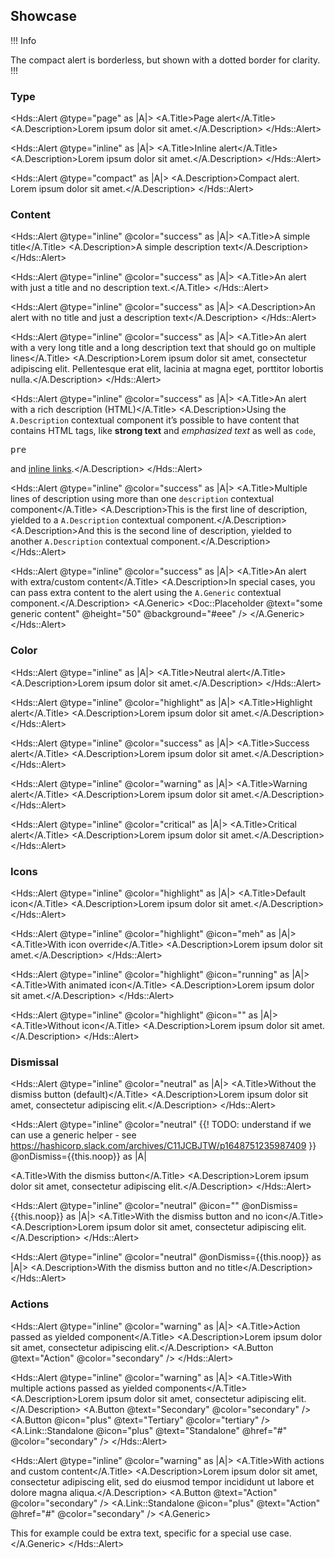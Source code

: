 ## Showcase

!!! Info

The compact alert is borderless, but shown with a dotted border for clarity.
!!!

### Type
<Hds::Alert @type="page" as |A|>
  <A.Title>Page alert</A.Title>
  <A.Description>Lorem ipsum dolor sit amet.</A.Description>
</Hds::Alert>

<Hds::Alert @type="inline" as |A|>
  <A.Title>Inline alert</A.Title>
  <A.Description>Lorem ipsum dolor sit amet.</A.Description>
</Hds::Alert>

<Hds::Alert @type="compact" as |A|>
  <A.Description>Compact alert. Lorem ipsum dolor sit amet.</A.Description>
</Hds::Alert>

### Content
<Hds::Alert @type="inline" @color="success" as |A|>
  <A.Title>A simple title</A.Title>
  <A.Description>A simple description text</A.Description>
</Hds::Alert>

<Hds::Alert @type="inline" @color="success" as |A|>
  <A.Title>An alert with just a title and no description text.</A.Title>
</Hds::Alert>

<Hds::Alert @type="inline" @color="success" as |A|>
  <A.Description>An alert with no title and just a description text</A.Description>
</Hds::Alert>

<Hds::Alert @type="inline" @color="success" as |A|>
  <A.Title>An alert with a very long title and a long description text that should go on multiple lines</A.Title>
  <A.Description>Lorem ipsum dolor sit amet, consectetur adipiscing elit. Pellentesque erat elit, lacinia at magna
    eget, porttitor lobortis nulla.</A.Description>
</Hds::Alert>

<Hds::Alert @type="inline" @color="success" as |A|>
  <A.Title>An alert with a rich description (HTML)</A.Title>
  <A.Description>Using the
    <code>A.Description</code>
    contextual component it’s possible to have content that contains HTML tags, like
    <strong>strong text</strong>
    and
    <em>emphasized text</em>
    as well as
    <code>code</code>,
    <pre>pre</pre>
    and
    <a href="#">inline links</a>.</A.Description>
</Hds::Alert>

<Hds::Alert @type="inline" @color="success" as |A|>
  <A.Title>Multiple lines of description using more than one `description` contextual component</A.Title>
  <A.Description>This is the first line of description, yielded to a
    <code>A.Description</code>
    contextual component.</A.Description>
  <A.Description>And this is the second line of description, yielded to another
    <code>A.Description</code>
    contextual component.</A.Description>
</Hds::Alert>

<Hds::Alert @type="inline" @color="success" as |A|>
  <A.Title>An alert with extra/custom content</A.Title>
  <A.Description>In special cases, you can pass extra content to the alert using the
    <code>A.Generic</code>
    contextual component.</A.Description>
  <A.Generic>
    <Doc::Placeholder @text="some generic content" @height="50" @background="#eee" />
  </A.Generic>
</Hds::Alert>


### Color
<Hds::Alert @type="inline" as |A|>
  <A.Title>Neutral alert</A.Title>
  <A.Description>Lorem ipsum dolor sit amet.</A.Description>
</Hds::Alert>

<Hds::Alert @type="inline" @color="highlight" as |A|>
  <A.Title>Highlight alert</A.Title>
  <A.Description>Lorem ipsum dolor sit amet.</A.Description>
</Hds::Alert>

<Hds::Alert @type="inline" @color="success" as |A|>
  <A.Title>Success alert</A.Title>
  <A.Description>Lorem ipsum dolor sit amet.</A.Description>
</Hds::Alert>

<Hds::Alert @type="inline" @color="warning" as |A|>
  <A.Title>Warning alert</A.Title>
  <A.Description>Lorem ipsum dolor sit amet.</A.Description>
</Hds::Alert>

<Hds::Alert @type="inline" @color="critical" as |A|>
  <A.Title>Critical alert</A.Title>
  <A.Description>Lorem ipsum dolor sit amet.</A.Description>
</Hds::Alert>

### Icons
<Hds::Alert @type="inline" @color="highlight" as |A|>
  <A.Title>Default icon</A.Title>
  <A.Description>Lorem ipsum dolor sit amet.</A.Description>
</Hds::Alert>

<Hds::Alert @type="inline" @color="highlight" @icon="meh" as |A|>
  <A.Title>With icon override</A.Title>
  <A.Description>Lorem ipsum dolor sit amet.</A.Description>
</Hds::Alert>

<Hds::Alert @type="inline" @color="highlight" @icon="running" as |A|>
  <A.Title>With animated icon</A.Title>
  <A.Description>Lorem ipsum dolor sit amet.</A.Description>
</Hds::Alert>

<Hds::Alert @type="inline" @color="highlight" @icon="" as |A|>
  <A.Title>Without icon</A.Title>
  <A.Description>Lorem ipsum dolor sit amet.</A.Description>
</Hds::Alert>

### Dismissal
<Hds::Alert @type="inline" @color="neutral" as |A|>
  <A.Title>Without the dismiss button (default)</A.Title>
  <A.Description>Lorem ipsum dolor sit amet, consectetur adipiscing elit.</A.Description>
</Hds::Alert>

<Hds::Alert
  @type="inline"
  @color="neutral"
  {{! TODO: understand if we can use a generic helper - see https://hashicorp.slack.com/archives/C11JCBJTW/p1648751235987409 }}
  @onDismiss={{this.noop}}
  as |A|
>
  <A.Title>With the dismiss button</A.Title>
  <A.Description>Lorem ipsum dolor sit amet, consectetur adipiscing elit.</A.Description>
</Hds::Alert>

<Hds::Alert @type="inline" @color="neutral" @icon="" @onDismiss={{this.noop}} as |A|>
  <A.Title>With the dismiss button and no icon</A.Title>
  <A.Description>Lorem ipsum dolor sit amet, consectetur adipiscing elit.</A.Description>
</Hds::Alert>

<Hds::Alert @type="inline" @color="neutral" @onDismiss={{this.noop}} as |A|>
  <A.Description>With the dismiss button and no title</A.Description>
</Hds::Alert>

### Actions
<Hds::Alert @type="inline" @color="warning" as |A|>
  <A.Title>Action passed as yielded component</A.Title>
  <A.Description>Lorem ipsum dolor sit amet, consectetur adipiscing elit.</A.Description>
  <A.Button @text="Action" @color="secondary" />
</Hds::Alert>

<Hds::Alert @type="inline" @color="warning" as |A|>
  <A.Title>With multiple actions passed as yielded components</A.Title>
  <A.Description>Lorem ipsum dolor sit amet, consectetur adipiscing elit.</A.Description>
  <A.Button @text="Secondary" @color="secondary" />
  <A.Button @icon="plus" @text="Tertiary" @color="tertiary" />
  <A.Link::Standalone @icon="plus" @text="Standalone" @href="#" @color="secondary" />
</Hds::Alert>

<Hds::Alert @type="inline" @color="warning" as |A|>
  <A.Title>With actions and custom content</A.Title>
  <A.Description>Lorem ipsum dolor sit amet, consectetur adipiscing elit, sed do eiusmod tempor incididunt ut labore
    et dolore magna aliqua.</A.Description>
  <A.Button @text="Action" @color="secondary" />
  <A.Link::Standalone @icon="plus" @text="Action" @href="#" @color="secondary" />
  <A.Generic>
    <div class="dummy-alert-sample-custom-content-after-actions">This for example could be extra text, specific for
      a special use case.</div>
  </A.Generic>
</Hds::Alert>